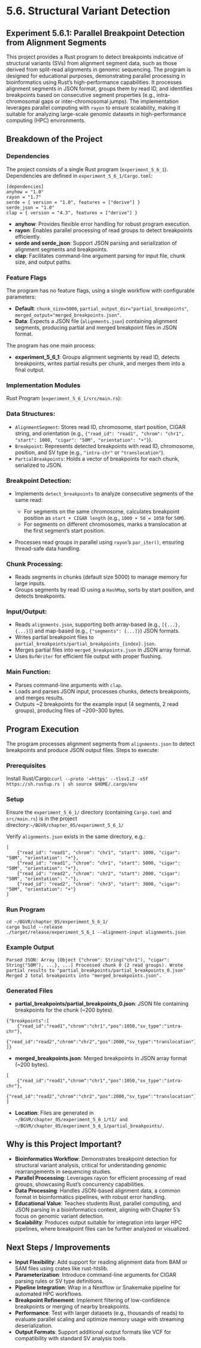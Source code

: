# 5.6. Structural Variant Detection
## Experiment 5.6.1: Parallel Breakpoint Detection from Alignment Segments
This project provides a Rust program to detect breakpoints indicative of structural variants (SVs) from alignment segment data, such as those derived from split-read alignments in genomic sequencing. The program is designed for educational purposes, demonstrating parallel processing in bioinformatics using Rust’s high-performance capabilities. It processes alignment segments in JSON format, groups them by read ID, and identifies breakpoints based on consecutive segment properties (e.g., intra-chromosomal gaps or inter-chromosomal jumps). The implementation leverages parallel computing with `rayon` to ensure scalability, making it suitable for analyzing large-scale genomic datasets in high-performance computing (HPC) environments.
## Breakdown of the Project
### Dependencies
The project consists of a single Rust program (`experiment_5_6_1`). Dependencies are defined in `experiment_5_6_1/Cargo.toml`:
```
[dependencies]
anyhow = "1.0"
rayon = "1.7"
serde = { version = "1.0", features = ["derive"] }
serde_json = "1.0"
clap = { version = "4.3", features = ["derive"] }
```

- **anyhow**: Provides flexible error handling for robust program execution.
- **rayon**: Enables parallel processing of read groups to detect breakpoints efficiently.
- **serde and serde_json**: Support JSON parsing and serialization of alignment segments and breakpoints.
- **clap**: Facilitates command-line argument parsing for input file, chunk size, and output paths.

### Feature Flags
The program has no feature flags, using a single workflow with configurable parameters:

- **Default**: `chunk_size=5000`, `partial_output_dir="partial_breakpoints"`, `merged_output="merged_breakpoints.json"`.
- **Data**: Expects a JSON file (`alignments.json`) containing alignment segments, producing partial and merged breakpoint files in JSON format.

The program has one main process:

- **experiment_5_6_1**: Groups alignment segments by read ID, detects breakpoints, writes partial results per chunk, and merges them into a final output.

### Implementation Modules
Rust Program (`experiment_5_6_1/src/main.rs`):
### Data Structures:

- `AlignmentSegment`: Stores read ID, chromosome, start position, CIGAR string, and orientation (e.g., `{"read_id": "read1", "chrom": "chr1", "start": 1000, "cigar": "50M", "orientation": "+"}`).
- `Breakpoint`: Represents detected breakpoints with read ID, chromosome, position, and SV type (e.g., `"intra-chr"` or `"translocation"`).
- `PartialBreakpoints`: Holds a vector of breakpoints for each chunk, serialized to JSON.

### Breakpoint Detection:

- Implements `detect_breakpoints` to analyze consecutive segments of the same read:
  - For segments on the same chromosome, calculates breakpoint position as `start + CIGAR length` (e.g., `1000 + 50 = 1050` for `50M`).
  - For segments on different chromosomes, marks a translocation at the first segment’s start position.


- Processes read groups in parallel using `rayon`’s `par_iter()`, ensuring thread-safe data handling.

### Chunk Processing:

- Reads segments in chunks (default size 5000) to manage memory for large inputs.
- Groups segments by read ID using a `HashMap`, sorts by start position, and detects breakpoints.

### Input/Output:

- Reads `alignments.json`, supporting both array-based (e.g., `[{...}, {...}]`) and map-based (e.g., `{"segments": [...]}`) JSON formats.
- Writes partial breakpoint files to `partial_breakpoints/partial_breakpoints_{index}.json`.
- Merges partial files into `merged_breakpoints.json` in JSON array format.
- Uses `BufWriter` for efficient file output with proper flushing.

### Main Function:

- Parses command-line arguments with `clap`.
- Loads and parses JSON input, processes chunks, detects breakpoints, and merges results.
- Outputs ~2 breakpoints for the example input (4 segments, 2 read groups), producing files of ~200–300 bytes.

## Program Execution
The program processes alignment segments from `alignments.json` to detect breakpoints and produce JSON output files. Steps to execute:
### Prerequisites

Install Rust/Cargo:`curl --proto '=https' --tlsv1.2 -sSf https://sh.rustup.rs | sh
source $HOME/.cargo/env`



### Setup

Ensure the `experiment_5_6_1/` directory (containing `Cargo.toml` and `src/main.rs`) is in the project directory:`~/BGVR/chapter_05/experiment_5_6_1/`


Verify `alignments.json` exists in the same directory, e.g.:
```
[
    {"read_id": "read1", "chrom": "chr1", "start": 1000, "cigar": "50M", "orientation": "+"},
    {"read_id": "read1", "chrom": "chr1", "start": 5000, "cigar": "50M", "orientation": "+"},
    {"read_id": "read2", "chrom": "chr2", "start": 2000, "cigar": "50M", "orientation": "-"},
    {"read_id": "read2", "chrom": "chr3", "start": 3000, "cigar": "50M", "orientation": "+"}
]
```


### Run Program
```
cd ~/BGVR/chapter_05/experiment_5_6_1/
cargo build --release
./target/release/experiment_5_6_1 --alignment-input alignments.json
```

### Example Output
`Parsed JSON: Array [Object {"chrom": String("chr1"), "cigar": String("50M"), ...}, ...]
Processed chunk 0 (2 read groups). Wrote partial results to "partial_breakpoints/partial_breakpoints_0.json"
Merged 2 total breakpoints into "merged_breakpoints.json".`

### Generated Files

- **partial_breakpoints/partial_breakpoints_0.json**: JSON file containing breakpoints for the chunk (~200 bytes).
```
{"breakpoints":[
    {"read_id":"read1","chrom":"chr1","pos":1050,"sv_type":"intra-chr"},
    {"read_id":"read2","chrom":"chr2","pos":2000,"sv_type":"translocation"}
]}
```
- **merged_breakpoints.json**: Merged breakpoints in JSON array format (~200 bytes).
```
[
    {"read_id":"read1","chrom":"chr1","pos":1050,"sv_type":"intra-chr"},
    {"read_id":"read2","chrom":"chr2","pos":2000,"sv_type":"translocation"}
]
```

- **Location**: Files are generated in `~/BGVR/chapter_05/experiment_5_6_1/t1/ and ~/BGVR/chapter_05/experiment_5_6_1/partial_breakpoints/`.

## Why is this Project Important?

- **Bioinformatics Workflow**: Demonstrates breakpoint detection for structural variant analysis, critical for understanding genomic rearrangements in sequencing studies.
- **Parallel Processing**: Leverages rayon for efficient processing of read groups, showcasing Rust’s concurrency capabilities.
- **Data Processing**: Handles JSON-based alignment data, a common format in bioinformatics pipelines, with robust error handling.
- **Educational Value**: Teaches students Rust, parallel computing, and JSON parsing in a bioinformatics context, aligning with Chapter 5’s focus on genomic variant detection.
- **Scalability**: Produces output suitable for integration into larger HPC pipelines, where breakpoint files can be further analyzed or visualized.

## Next Steps / Improvements

- **Input Flexibility**: Add support for reading alignment data from BAM or SAM files using crates like rust-htslib.
- **Parameterization**: Introduce command-line arguments for CIGAR parsing rules or SV type definitions.
- **Pipeline Integration**: Wrap in a Nextflow or Snakemake pipeline for automated HPC workflows.
- **Breakpoint Refinement**: Implement filtering of low-confidence breakpoints or merging of nearby breakpoints.
- **Performance**: Test with larger datasets (e.g., thousands of reads) to evaluate parallel scaling and optimize memory usage with streaming deserialization.
- **Output Formats**: Support additional output formats like VCF for compatibility with standard SV analysis tools.
